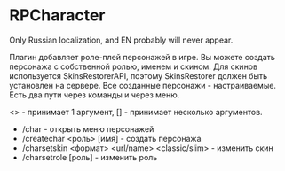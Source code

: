 # RPCharacter
Only Russian localization, and EN probably will never appear.


Плагин добавляет роле-плей персонажей в игре. Вы можете создать персонажа с собственной ролью, именем и скином. Для скинов используется SkinsRestorerAPI, поэтому SkinsRestorer должен быть установлен на сервере. 
Все созданные персонажи - настраиваемые. Есть два пути через команды и через меню.


<> - принимает 1 аргумент, \[] - принимает несколько аргументов.
* /char - открыть меню персонажей
* /createchar <роль> \[имя] - создать персонажа
* /charsetskin <формат> <id> <url/name> <classic/slim> - изменить скин
* /charsetrole <id> [роль] - изменить роль
